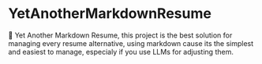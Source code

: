 # YetAnotherMarkdownResume
📝 Yet Another Markdown Resume, this project is the best solution for managing every resume alternative, using markdown cause its the simplest and easiest to manage, especialy if you use LLMs for adjusting them.
